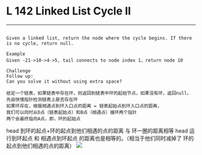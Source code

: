 # L 142 Linked List Cycle II
 
--- 
 
``` 

Given a linked list, return the node where the cycle begins. If there is no cycle, return null.

Example
Given -21->10->4->5, tail connects to node index 1，return node 10

Challenge
Follow up:
Can you solve it without using extra space?

给定一个链表，如果链表中存在环，则返回到链表中环的起始节点，如果没有环，返回null。
先由快慢指针检测链表上是否存在环
如果环存在，根据相遇点到环入口点的距离 = 链表起始点到环入口点的距离，
我们可以同时从D点（链表起始点）和B点（相遇点）循环两个指针
两个会最终指向A点，即，环的起始点

 ```

head 到环的起点+环的起点到他们相遇的点的距离 与 环一圈的距离相等
head 运行到环起点 和 相遇点到环起点 的距离也是相等的。（相当于他们同时减掉了 环的起点到他们相遇的点的距离）
![](https://box.kancloud.cn/2015-10-24_562b1f4ae20b6.png)